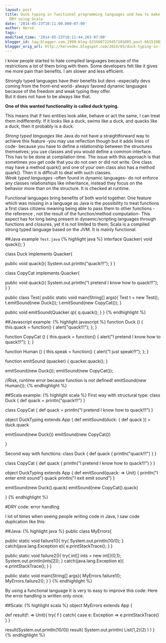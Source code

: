 ```yaml
---
layout: post
title: Duck typing in functional programming languages and how to make you code more
  DRY using Scala
date: '2014-05-23T10:11:00.000-07:00'
author: Hervé
tags: 
modified_time: '2014-05-23T10:11:44.263-07:00'
blogger_id: tag:blogger.com,1999:blog-5235607229457101085.post-6615108310934260673
blogger_orig_url: http://hervedev.blogspot.com/2014/05/duck-typing-in-functional-programming.html
---
```

I know people started to hate compiled languages because of the restrictions a lot of them bring with
them. Some developers felt like it gives me more pain than benefits. I am slower and less efficient.

Strongly typed languages have their benefits but devs -especially devs coming from the front-end world- always favored dynamic languages because of the freedom and weak typing they offer.  
But it does not have to be always like that.

**One of this wanted functionality is called duck typing.**

This means that if two entities look alike, behave or act the same, I can treat them indifferently.
If it looks like a duck, swims like a duck, and quacks like a duck, then it probably is a duck.

*Strong typed languages* like Java do not have a straightforward way to achieve this feature -you may use reflection though but it adds lines of code- because you have to define a relationship between the structures themselves; you use classes and you would define a common interface. This has to be done at compilation time.
The issue with this approach is that sometimes you get code that you do not own or did not write. One class may have a method quark() and one of your own class also has a method quark(). Then it is difficult to deal with such classes.  
*Weak typed languages* -often found in dynamic languages- do not enforce any classes relationships like inheritance, instead they focus on the behavior more than on the structure. It is checked at runtime.

Functional languages bring benefits of both world together. One feature which was missing in a language as Java is the possibility to treat functions a first class citizens meaning being able to pass them to other functions -the reference , not the result of the function/method computation-
This aspect has for long being present in dynamic/scripting languages through functions and closures, yet it is not limited to them; Scala is a compiled strong typed language based on the JVM. It is mainly functional.

##Java example `Test.java`
{% highlight java %}
interface Quacker{
 void quack();
}

class Duck implements Quacker{

 public void quack(){
  System.out.println("quack!!!");
  }
 }

class CopyCat implements Quacker{

 public void quack(){
  System.out.println("I pretend I know how to quack!!!");
 }
}

public class Test{
 public static void main(String[] args){
  Test t = new Test();
  t.emitSound(new Duck());
  t.emitSound(new CopyCat());
 }

 public void emitSound(Quacker q){
  q.quack();
 }
}
{% endhighlight %}

##Javascript example:
{% highlight javascript %}
function Duck () {
 this.quack = function() {
  alert("quack!!!");
 };
}

function CopyCat () {
 this.quack = function() {
  alert("I pretend I know how to quack!!!");
 };
}

function Human () {
 this.speak = function() {
  alert("I just speak!!!");
 };
}

function emitSound (quacker) {
 quacker.quack();
}

emitSound(new Duck());
emitSound(new CopyCat());

//Risk, runtime error because function is not defined!
emitSound(new Human());
{% endhighlight %}

##Scala example:
{% highlight scala %}
First way with structural type:
class Duck {
 def quack = println("quack!!!")
}


class CopyCat {
 def quack = println("I pretend I know how to quack!!!")
}


object DuckTyping extends App {
 def emitSound(duck: { def quack }) = duck.quack

 emitSound(new Duck())
 emitSound(new CopyCat())

}

Second way with functions:
class Duck {
  def quack { println("quack!!!") }
}

class CopyCat {
  def quack { println("I pretend I know how to quack!!!") }
}

object DuckTyping extends App {
  def  emitSound(quack: => Unit) {
    println("I enter emit sound")
    quack
    println("I exit emit sound")
  }
  
  emitSound(new Duck().quack)
  emitSound(new CopyCat().quack)

}
{% endhighlight %}

#DRY code: error handling

I lot of times when seeing people writing code in Java, I saw code duplication like this:

##Java:
{% highlight java %}
public class MyErrors{

  public static void failure1(){
  try{
   System.out.println(10/0);
  }
  catch(java.lang.Exception e){
   e.printStackTrace();
  }
 }

  public static void failure2(){
  try{
   int[] ints = new int[]{0,1};
   System.out.println(ints[2]);
  }
  catch(java.lang.Exception e){
   e.printStackTrace();
  }
 }

  public static void main(String[] args){
  MyErrors.failure1();
  MyErrors.failure2();
 }
}
{% endhighlight %}

By using a functional language it is very to easy to improve this code:
Here the error handling is written only once.

##Scala:
{% highlight scala %}
object MyErrors extends App {

 def result(f: => Unit){
  try{
   f
  }
  catch{
   case e: Exception => e.printStackTrace()
  }
 }

 result(System.out.println(10/0))
 result(
  System.out.println(
   List(1,2)(2)
  )
 )
}
{% endhighlight %}